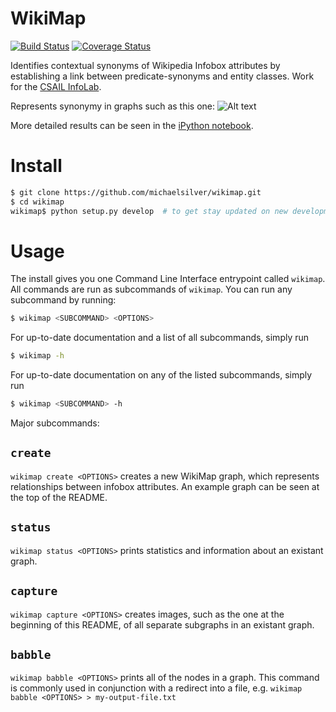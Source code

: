 # WikiMap
[![Build Status](https://travis-ci.org/michaelsilver/wikimap.svg?branch=master)](https://travis-ci.org/michaelsilver/wikimap)
[![Coverage Status](https://coveralls.io/repos/michaelsilver/wikimap/badge.svg?branch=master&service=github)](https://coveralls.io/github/michaelsilver/wikimap?branch=master)

Identifies contextual synonyms of Wikipedia Infobox attributes by establishing a link between predicate-synonyms and entity classes. Work for the [CSAIL InfoLab](http://groups.csail.mit.edu/infolab/).

Represents synonymy in graphs such as this one:
![Alt text](/../master/images/keyPeople35.png?raw=true "Example Graph")

More detailed results can be seen in the [iPython notebook](https://github.com/michaelsilver/wikimap/blob/master/WikiMap%20Analysis.ipynb).

# Install
```Bash 
$ git clone https://github.com/michaelsilver/wikimap.git
$ cd wikimap
wikimap$ python setup.py develop  # to get stay updated on new developments
```

# Usage
The install gives you one Command Line Interface entrypoint called `wikimap`. All commands are run as subcommands of `wikimap`. You can run any subcommand by running:
```Bash
$ wikimap <SUBCOMMAND> <OPTIONS>
```
For up-to-date documentation and a list of all subcommands, simply run
```Bash
$ wikimap -h
```

For up-to-date documentation on any of the listed subcommands, simply run
```Bash
$ wikimap <SUBCOMMAND> -h
```

Major subcommands:
## `create`
`wikimap create <OPTIONS>` creates a new WikiMap graph, which represents relationships between infobox attributes. An example graph can be seen at the top of the README. 

## `status`
`wikimap status <OPTIONS>` prints statistics and information about an existant graph.

## `capture`
`wikimap capture <OPTIONS>` creates images, such as the one at the beginning of this README, of all separate subgraphs in an existant graph. 

## `babble`
`wikimap babble <OPTIONS>` prints all of the nodes in a graph. This command is commonly used in conjunction with a redirect into a file, e.g. `wikimap babble <OPTIONS> > my-output-file.txt`
